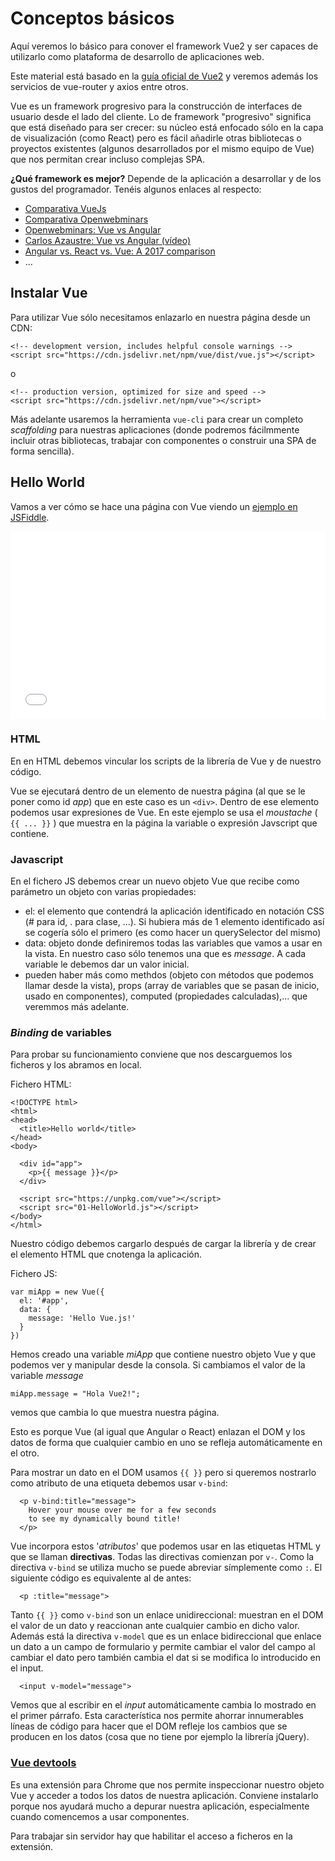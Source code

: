 # Conceptos básicos
Aquí veremos lo básico para conover el framework Vue2 y ser capaces de utilizarlo como plataforma de desarrollo de aplicaciones web.

Este material está basado en la [guía oficial de Vue2](https://vuejs.org/v2/guide/) y veremos además los servicios de vue-router y axios entre otros.

Vue es un framework progresivo para la construcción de interfaces de usuario desde el lado del cliente. Lo de framework
"progresivo" significa que está diseñado para ser crecer: su núcleo está enfocado sólo en la capa de visualización (como React) pero es fácil añadirle otras bibliotecas o proyectos existentes (algunos desarrollados por el mismo equipo de Vue) que nos permitan crear incluso complejas SPA.

**¿Qué framework es mejor?**
Depende de la aplicación a desarrollar y de los gustos del programador. Tenéis algunos enlaces al respecto:
* [Comparativa VueJs](https://vuejs.org/v2/guide/comparison.html)
* [Comparativa Openwebminars](https://openwebinars.net/blog/los-6-mejores-frameworks-javascript/?utm_source=customer-io&utm_medium=newsletter)
* [Openwebminars: Vue vs Angular](https://openwebinars.net/blog/vue-vs-angular/)
* [Carlos Azaustre: Vue vs Angular (vídeo)](https://www.youtube.com/watch?v=jTtab_rnvic)
* [Angular vs. React vs. Vue: A 2017 comparison](https://medium.com/unicorn-supplies/angular-vs-react-vs-vue-a-2017-comparison-c5c52d620176)
* ...


## Instalar Vue
Para utilizar Vue sólo necesitamos enlazarlo en nuestra página desde un CDN:
```[HTML]
<!-- development version, includes helpful console warnings -->
<script src="https://cdn.jsdelivr.net/npm/vue/dist/vue.js"></script>
```
o
```[HTML]
<!-- production version, optimized for size and speed -->
<script src="https://cdn.jsdelivr.net/npm/vue"></script>
```

Más adelante usaremos la herramienta `vue-cli` para crear un completo _scaffolding_ para nuestras aplicaciones (donde 
podremos fácilmmente incluir otras bibliotecas, trabajar con componentes o construir una SPA de forma sencilla).

## Hello World
Vamos a ver cómo se hace una página con Vue viendo un [ejemplo en JSFiddle](https://jsfiddle.net/chrisvfritz/50wL7mdz/).

<script async src="//jsfiddle.net/juansegura/psk853hL/embed/4/"></script>

<iframe width="100%" height="300" src="//jsfiddle.net/juansegura/psk853hL/embedded/4/" allowpaymentrequest allowfullscreen="allowfullscreen" frameborder="0"></iframe>

### HTML
En en HTML debemos vincular los scripts de la librería de Vue y de nuestro código. 

Vue se ejecutará dentro de un elemento de nuestra página (al que se le poner como id _app_) que en este caso es un `<div>`.
Dentro de ese elemento podemos usar expresiones de Vue. En este ejemplo se usa el _moustache_ ( `{{ ... }}` ) que muestra en
la página la variable o expresión Javscript que contiene.

### Javascript
En el fichero JS debemos crear un nuevo objeto Vue que recibe como parámetro un objeto con varias propiedades:
* el: el elemento que contendrá la aplicación identificado en notación CSS (# para id, . para clase, ...). Si hubiera más 
de 1 elemento identificado así se cogería sólo el primero (es como hacer un querySelector del mismo)
* data: objeto donde definiremos todas las variables que vamos a usar en la vista. En nuestro caso sólo tenemos una que 
es _message_. A cada variable le debemos dar un valor inicial.
* pueden haber más como methdos (objeto con métodos que podemos llamar desde la vista), props (array de variables que se 
pasan de inicio, usado en componentes), computed (propiedades calculadas),... que veremmos más adelante.

### _Binding_ de variables
Para probar su funcionamiento conviene que nos descarguemos los ficheros y los abramos en local.

Fichero HTML:
```[HTML]
<!DOCTYPE html>
<html>
<head>
  <title>Hello world</title>
</head>
<body>

  <div id="app">
    <p>{{ message }}</p>
  </div>

  <script src="https://unpkg.com/vue"></script>
  <script src="01-HelloWorld.js"></script>
</body>
</html>
```
Nuestro código debemos cargarlo después de cargar la librería y de crear el elemento HTML que cnotenga la aplicación.

Fichero JS:
```[Javascript]
var miApp = new Vue({
  el: '#app',
  data: {
    message: 'Hello Vue.js!'
  }
})
```

Hemos creado una variable _miApp_ que contiene nuestro objeto Vue y que podemos ver y manipular desde la consola. Si cambiamos el valor de la variable _message_
```[Javascript]
miApp.message = "Hola Vue2!";
```
vemos que cambia lo que muestra nuestra página.

Esto es porque Vue (al igual que Angular o React) enlazan el DOM y los datos de forma que cualquier cambio en uno se refleja automáticamente en el otro.

Para mostrar un dato en el DOM usamos `{{ }}` pero si queremos nostrarlo como atributo de una etiqueta debemos usar `v-bind`:
```[HTML]
  <p v-bind:title="message">
    Hover your mouse over me for a few seconds
    to see my dynamically bound title!
  </p>
```
Vue incorpora estos '_atributos_' que podemos usar en las etiquetas HTML y que se llaman **directivas**. Todas las directivas comienzan por `v-`. Como la directiva `v-bind` se utiliza mucho se puede abreviar símplemente como `:`. El siguiente código es equivalente al de antes:
```[HTML]
  <p :title="message">
```
Tanto `{{ }}` como `v-bind` son un enlace unidireccional: muestran en el DOM el valor de un dato y reaccionan ante cualquier cambio en dicho valor. Además está la directiva `v-model` que es un enlace bidireccional que enlace un dato a un campo de formulario y permite cambiar el valor del campo al cambiar el dato pero también cambia el dat si se modifica lo introducido en el input. 
```[HTML]
  <input v-model="message">
```
Vemos que al escribir en el _input_ automáticamente cambia lo mostrado en el primer párrafo. Esta característica nos permite ahorrar innumerables líneas de código para hacer que el DOM refleje los cambios que se producen en los datos (cosa que no tiene por ejemplo la librería jQuery).

### [Vue devtools](https://chrome.google.com/webstore/detail/vuejs-devtools/nhdogjmejiglipccpnnnanhbledajbpd?utm_source=chrome-app-launcher-info-dialog)
Es una extensión para Chrome que nos permite inspeccionar nuestro objeto Vue y acceder a todos los datos de nuestra aplicación. Conviene instalarlo porque nos ayudará mucho a depurar nuestra aplicación, especialmente cuando comencemos a usar componentes.

Para trabajar sin servidor hay que habilitar el acceso a ficheros en la extensión.


